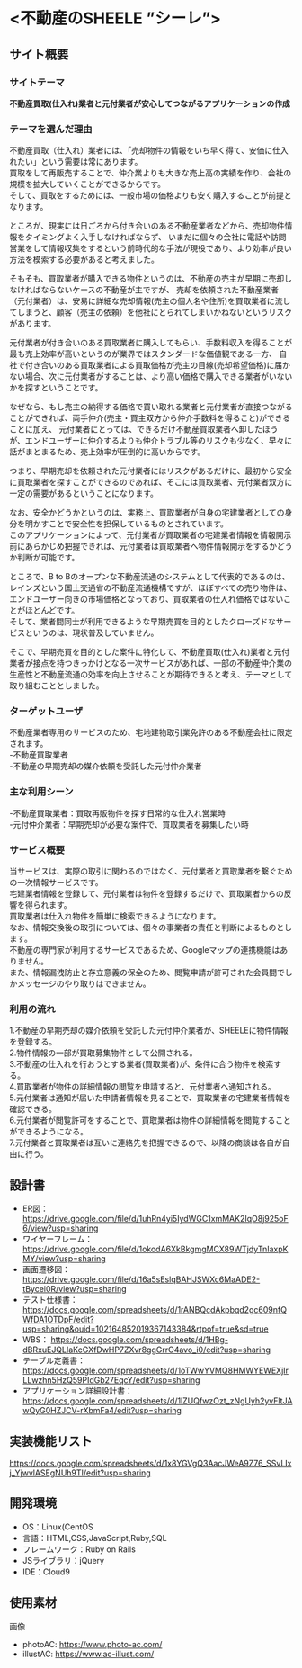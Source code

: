 # <不動産のSHEELE ”シーレ”>

## サイト概要
### サイトテーマ
**不動産買取(仕入れ)業者と元付業者が安心してつながるアプリケーションの作成**

### テーマを選んだ理由
不動産買取（仕入れ）業者には、「売却物件の情報をいち早く得て、安価に仕入れたい」という需要は常にあります。<br>
買取をして再販売することで、仲介業よりも大きな売上高の実績を作り、会社の規模を拡大していくことができるからです。<br>
そして、買取をするためには、一般市場の価格よりも安く購入することが前提となります。<br>

ところが、現実には日ごろから付き合いのある不動産業者などから、売却物件情報をタイミングよく入手しなければならず、
いまだに個々の会社に電話や訪問営業をして情報収集をするという前時代的な手法が現役であり、より効率が良い方法を模索する必要があると考えました。<br>

そもそも、買取業者が購入できる物件というのは、不動産の売主が早期に売却しなければならないケースの不動産が主ですが、
売却を依頼された不動産業者（元付業者）は、安易に詳細な売却情報(売主の個人名や住所)を買取業者に流してしまうと、顧客（売主の依頼）を他社にとられてしまいかねないというリスクがあります。<br>

元付業者が付き合いのある買取業者に購入してもらい、手数料収入を得ることが最も売上効率が高いというのが業界ではスタンダードな価値観である一方、
自社で付き合いのある買取業者による買取価格が売主の目線(売却希望価格)に届かない場合、次に元付業者がすることは、より高い価格で購入できる業者がいないかを探すということです。<br>

なぜなら、もし売主の納得する価格で買い取れる業者と元付業者が直接つながることができれば、両手仲介(売主・買主双方から仲介手数料を得ること)ができることに加え、
元付業者にとっては、できるだけ不動産買取業者へ卸したほうが、エンドユーザーに仲介するよりも仲介トラブル等のリスクも少なく、早々に話がまとまるため、売上効率が圧倒的に高いからです。<br>

つまり、早期売却を依頼された元付業者にはリスクがあるだけに、最初から安全に買取業者を探すことができるのであれば、そこには買取業者、元付業者双方に一定の需要があるということになります。<br>

なお、安全かどうかというのは、実務上、買取業者が自身の宅建業者としての身分を明かすことで安全性を担保しているものとされています。<br>
このアプリケーションによって、元付業者が買取業者の宅建業者情報を情報開示前にあらかじめ把握できれば、元付業者は買取業者へ物件情報開示をするかどうか判断が可能です。<br>

ところで、B to Bのオープンな不動産流通のシステムとして代表的であるのは、レインズという国土交通省の不動産流通機構ですが、ほぼすべての売り物件は、エンドユーザー向きの市場価格となっており、買取業者の仕入れ価格ではないことがほとんどです。<br>
そして、業者間同士が利用できるような早期売買を目的としたクローズドなサービスというのは、現状普及していません。<br>

そこで、早期売買を目的とした案件に特化して、不動産買取(仕入れ)業者と元付業者が接点を持つきっかけとなる一次サービスがあれば、一部の不動産仲介業の生産性と不動産流通の効率を向上させることが期待できると考え、テーマとして取り組むこととしました。


### ターゲットユーザ
不動産業者専用のサービスのため、宅地建物取引業免許のある不動産会社に限定されます。<br>
-不動産買取業者<br>
-不動産の早期売却の媒介依頼を受託した元付仲介業者<br>

### 主な利用シーン
-不動産買取業者：買取再販物件を探す日常的な仕入れ営業時<br>
-元付仲介業者：早期売却が必要な案件で、買取業者を募集したい時<br>


### サービス概要
当サービスは、実際の取引に関わるのではなく、元付業者と買取業者を繋ぐための一次情報サービスです。<br>
宅建業者情報を登録して、元付業者は物件を登録するだけで、買取業者からの反響を得られます。<br>
買取業者は仕入れ物件を簡単に検索できるようになります。<br>
なお、情報交換後の取引については、個々の事業者の責任と判断によるものとします。<br>
不動産の専門家が利用するサービスであるため、Googleマップの連携機能はありません。<br>
また、情報漏洩防止と存立意義の保全のため、閲覧申請が許可された会員間でしかメッセージのやり取りはできません。


### 利用の流れ
1.不動産の早期売却の媒介依頼を受託した元付仲介業者が、SHEELEに物件情報を登録する。<br>
2.物件情報の一部が買取募集物件として公開される。<br>
3.不動産の仕入れを行おうとする業者(買取業者)が、条件に合う物件を検索する。<br>
4.買取業者が物件の詳細情報の閲覧を申請すると、元付業者へ通知される。<br>
5.元付業者は通知が届いた申請者情報を見ることで、買取業者の宅建業者情報を確認できる。<br>
6.元付業者が閲覧許可をすることで、買取業者は物件の詳細情報を閲覧することができるようになる。<br>
7.元付業者と買取業者は互いに連絡先を把握できるので、以降の商談は各自が自由に行う。<br>





## 設計書
- ER図： https://drive.google.com/file/d/1uhRn4yi5IydWGC1xmMAK2IqO8j925oF6/view?usp=sharing
- ワイヤーフレーム： https://drive.google.com/file/d/1okodA6XkBkgmgMCX89WTjdyTnIaxpKMY/view?usp=sharing
- 画面遷移図： https://drive.google.com/file/d/16a5sEslqBAHJSWXc6MaADE2-tBycei0R/view?usp=sharing
- テスト仕様書： https://docs.google.com/spreadsheets/d/1rANBQcdAkpbqd2gc609nfQWfDA1OTDpF/edit?usp=sharing&ouid=102164852019367143384&rtpof=true&sd=true
- WBS： https://docs.google.com/spreadsheets/d/1HBg-dBRxuEJQLIaKcGXfDwHP7ZXvr8ggGrrO4avo_i0/edit?usp=sharing
- テーブル定義書： https://docs.google.com/spreadsheets/d/1oTWwYVMQ8HMWYEWEXjIrLLwzhn5HzQ59PIdGb27EqcY/edit?usp=sharing
- アプリケーション詳細設計書： https://docs.google.com/spreadsheets/d/1lZUQfwzOzt_zNgUyh2yvFltJAwQyG0HZJCV-rXbmFa4/edit?usp=sharing

## 実装機能リスト
https://docs.google.com/spreadsheets/d/1x8YGVgQ3AacJWeA9Z76_SSvLIxj_YjwvlASEgNUh9TI/edit?usp=sharing

## 開発環境
- OS：Linux(CentOS
- 言語：HTML,CSS,JavaScript,Ruby,SQL
- フレームワーク：Ruby on Rails
- JSライブラリ：jQuery
- IDE：Cloud9

## 使用素材
画像
- photoAC: https://www.photo-ac.com/
- illustAC: https://www.ac-illust.com/